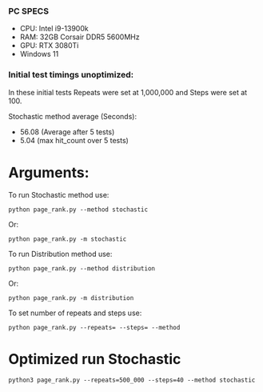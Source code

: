 ### PC SPECS

* CPU: Intel i9-13900k
* RAM: 32GB Corsair DDR5 5600MHz
* GPU: RTX 3080Ti
* Windows 11

### Initial test timings unoptimized:
In these initial tests Repeats were set at 1,000,000
and Steps were set at 100.

Stochastic method average (Seconds): 
* 56.08 (Average after 5 tests)
* 5.04 (max hit_count over 5 tests)




Arguments:
=========
To run Stochastic method use:
```
python page_rank.py --method stochastic
```
Or:
```
python page_rank.py -m stochastic
```
To run Distribution method use:
```
python page_rank.py --method distribution
```
Or:
```
python page_rank.py -m distribution
```
To set number of repeats and steps use:
```
python page_rank.py --repeats= --steps= --method 
```

Optimized run Stochastic
========================
```
python3 page_rank.py --repeats=500_000 --steps=40 --method stochastic 
```